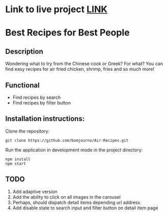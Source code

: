 # Link to live project [LINK](https://bomjourno.github.io/Air-Recipes/)

# Best Recipes for Best People

## Description

Wondering what to try from the Chinese cook or Greek? For what? You can find easy recipes for air fried chicken, shrimp, fries and so much more!

## Functional

- Find recipes by search
- Find recipes by filter button

## Installation instructions:

Clone the repository:

```
git clone https://github.com/bomjourno/Air-Recipes.git
```

Run the application in development mode in the project directory:

```
npm install
npm start
```

## TODO

1. Add adaptive version
2. Add the ability to click on all images in the carousel
3. Perhaps, should dispatch detail items depending url address
4. Add disable state to search input and filter button on detail item page
